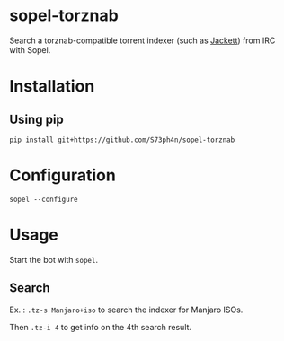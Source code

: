 # sopel-torznab

Search a torznab-compatible torrent indexer (such as [Jackett](https://github.com/Jackett/Jackett)) from IRC with Sopel.

# Installation 

## Using pip

```pip install git+https://github.com/S73ph4n/sopel-torznab```

# Configuration

```sopel --configure```

# Usage

Start the bot with ```sopel```.

## Search

Ex. : ```.tz-s Manjaro+iso``` to search the indexer for Manjaro ISOs.

Then ```.tz-i 4``` to get info on the 4th search result.
